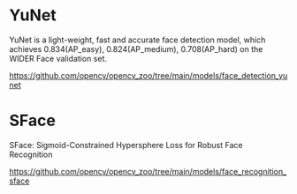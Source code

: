 
# YuNet
YuNet is a light-weight, fast and accurate face detection model, which achieves 0.834(AP_easy), 0.824(AP_medium), 0.708(AP_hard) on the WIDER Face validation set.

https://github.com/opencv/opencv_zoo/tree/main/models/face_detection_yunet


# SFace
SFace: Sigmoid-Constrained Hypersphere Loss for Robust Face Recognition

https://github.com/opencv/opencv_zoo/tree/main/models/face_recognition_sface



